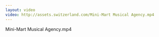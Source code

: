 ```yaml
---
layout: video
video: http://assets.switzerland.com/Mini-Mart Musical Agency.mp4
---
```

Mini-Mart Musical Agency.mp4
